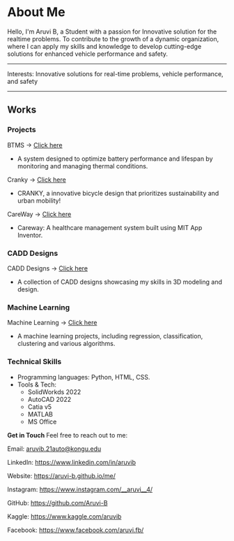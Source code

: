 **About Me**
================

Hello, I'm Aruvi B, a Student with a passion for Innovative solution for the realtime problems.
To contribute to the growth of a dynamic organization, where I can apply my skills and knowledge to develop cutting-edge solutions for enhanced vehicle performance and safety.


-------------
Interests: Innovative solutions for real-time problems, vehicle performance, and safety

-------------
**Works**
-------------

### Projects


BTMS -> [Click here](https://github.com/Aruvi-B/Battery-Thermal-Management-System/)

* A system designed to optimize battery performance and lifespan by monitoring and managing thermal conditions.

Cranky -> [Click here](https://github.com/Aruvi-B/cranky)

* CRANKY, a innovative bicycle design that prioritizes sustainability and urban mobility!

CareWay -> [Click here](https://github.com/Aruvi-B/Careway)

* Careway: A healthcare management system built using MIT App Inventor.

### CADD Designs

CADD Designs -> [Click here](https://github.com/Aruvi-B/Catia-Design)

* A collection of CADD designs showcasing my skills in 3D modeling and design.

### Machine Learning

Machine Learning -> [Click here](https://github.com/Aruvi-B/Machine-Learning/)

* A machine learning projects, including regression, classification, clustering and various algorithms.

### Technical Skills

* Programming languages: Python, HTML, CSS.
* Tools & Tech:
  * SolidWorkds 2022
  * AutoCAD 2022
  * Catia v5
  * MATLAB
  * MS Office

**Get in Touch**
Feel free to reach out to me:

Email: [aruvib.21auto@kongu.edu](mailto:aruvib.21auto@kongu.edu)

LinkedIn: https://www.linkedin.com/in/aruvib

Website: https://aruvi-b.github.io/me/

Instagram: https://www.instagram.com/__aruvi__4/

GitHub: https://github.com/Aruvi-B

Kaggle: https://www.kaggle.com/aruvib

Facebook: https://www.facebook.com/aruvi.fb/
